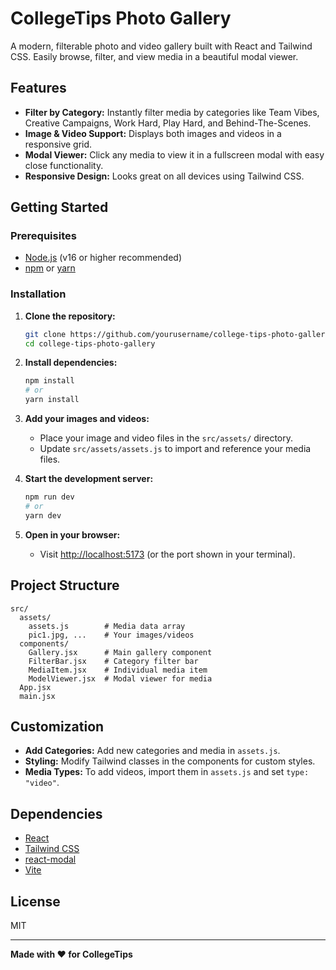 # CollegeTips Photo Gallery

A modern, filterable photo and video gallery built with React and Tailwind CSS. Easily browse, filter, and view media in a beautiful modal viewer.

## Features

- **Filter by Category:** Instantly filter media by categories like Team Vibes, Creative Campaigns, Work Hard, Play Hard, and Behind-The-Scenes.
- **Image & Video Support:** Displays both images and videos in a responsive grid.
- **Modal Viewer:** Click any media to view it in a fullscreen modal with easy close functionality.
- **Responsive Design:** Looks great on all devices using Tailwind CSS.

## Getting Started

### Prerequisites

- [Node.js](https://nodejs.org/) (v16 or higher recommended)
- [npm](https://www.npmjs.com/) or [yarn](https://yarnpkg.com/)

### Installation

1. **Clone the repository:**

   ```sh
   git clone https://github.com/yourusername/college-tips-photo-gallery.git
   cd college-tips-photo-gallery
   ```

2. **Install dependencies:**

   ```sh
   npm install
   # or
   yarn install
   ```

3. **Add your images and videos:**

   - Place your image and video files in the `src/assets/` directory.
   - Update `src/assets/assets.js` to import and reference your media files.

4. **Start the development server:**

   ```sh
   npm run dev
   # or
   yarn dev
   ```

5. **Open in your browser:**
   - Visit [http://localhost:5173](http://localhost:5173) (or the port shown in your terminal).

## Project Structure

```
src/
  assets/
    assets.js        # Media data array
    pic1.jpg, ...    # Your images/videos
  components/
    Gallery.jsx      # Main gallery component
    FilterBar.jsx    # Category filter bar
    MediaItem.jsx    # Individual media item
    ModelViewer.jsx  # Modal viewer for media
  App.jsx
  main.jsx
```

## Customization

- **Add Categories:** Add new categories and media in `assets.js`.
- **Styling:** Modify Tailwind classes in the components for custom styles.
- **Media Types:** To add videos, import them in `assets.js` and set `type: "video"`.

## Dependencies

- [React](https://react.dev/)
- [Tailwind CSS](https://tailwindcss.com/)
- [react-modal](https://github.com/reactjs/react-modal)
- [Vite](https://vitejs.dev/)

## License

MIT

---

**Made with ❤️ for CollegeTips**
